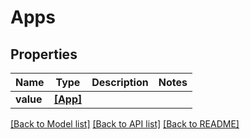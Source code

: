 # Apps


## Properties
Name | Type | Description | Notes
------------ | ------------- | ------------- | -------------
**value** | [**[App]**](App.md) |  | 

[[Back to Model list]](../README.md#documentation-for-models) [[Back to API list]](../README.md#documentation-for-api-endpoints) [[Back to README]](../README.md)


